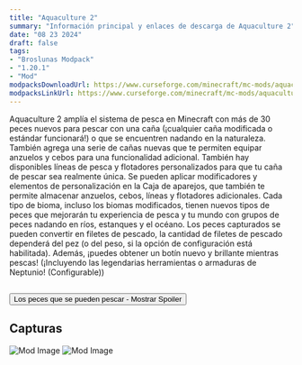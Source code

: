 ```yaml
---
title: "Aquaculture 2"
summary: "Información principal y enlaces de descarga de Aquaculture 2"
date: "08 23 2024"
draft: false
tags:
- "Broslunas Modpack"
- "1.20.1"
- "Mod"
modpacksDownloadUrl: https://www.curseforge.com/minecraft/mc-mods/aquaculture/files/all?page=1&pageSize=20&version=1.20.1&gameVersionTypeId=1
modpacksLinkUrl: https://www.curseforge.com/minecraft/mc-mods/aquaculture
---
```

Aquaculture 2 amplía el sistema de pesca en Minecraft con más de 30 peces nuevos para pescar con una caña (¡cualquier caña modificada o estándar funcionará!) o que se encuentren nadando en la naturaleza. También agrega una serie de cañas nuevas que te permiten equipar anzuelos y cebos para una funcionalidad adicional. También hay disponibles líneas de pesca y flotadores personalizados para que tu caña de pescar sea realmente única. Se pueden aplicar modificadores y elementos de personalización en la Caja de aparejos, que también te permite almacenar anzuelos, cebos, líneas y flotadores adicionales.
Cada tipo de bioma, incluso los biomas modificados, tienen nuevos tipos de peces que mejorarán tu experiencia de pesca y tu mundo con grupos de peces nadando en ríos, estanques y el océano. Los peces capturados se pueden convertir en filetes de pescado, la cantidad de filetes de pescado dependerá del pez (o del peso, si la opción de configuración está habilitada). Además, ¡puedes obtener un botín nuevo y brillante mientras pescas! (¡Incluyendo las legendarias herramientas o armaduras de Neptunio! (Configurable))

<h2><button id="spoilerButton">
Los peces que se pueden pescar - Mostrar Spoiler</button></h2>
<div id="spoilerContent" class="spoiler-content">

Agua dulce

    Perca de boca chica
    Pez luna
    Trucha marrón
    Carpa
    Pez gato
    Pez peje
    Muskelungo
    Perca

Árido

    Bayad
    Boulti (tilapia del Nilo)
    Capitaine (perca del Nilo)
    Synodontis

Océano Ártico

    Bacalao del Atlántico
    Pez negro
    Fletán del Pacífico
    Fletán del Atlántico
    Arenque del Atlántico
    Salmón rosado (también en ríos)
    Abadejo
    Trucha arcoíris

Agua salada

    Medusas
    Mero rojo
    Atún

Selva

    Arapaima
    Tortuga arrau
    Piraña
    Tambaqui

Pantano

    Rana (eliminada a partir de Minecraft 1.19)
    Sanguijuela
    Tortuga de caja
    & Peces de agua dulce

Isla de los hongos

    Srooma roja
    Srooma marrón
    & Peces de agua dulce

Otro botín

    Madera a la deriva
    Lata
    Pez dorado
    Mensaje en una botella [¡Haga clic derecho para revelar un mensaje!]
    Algas (Agua dulce biomas)
    Caja
    Caja de seguridad
    Cofre del tesoro
    Recompensa de Neptuno
</div>

## Capturas

<img src="/assets/img/minecraft/mods/aquaculture-2/1.png" alt="Mod Image">
<img src="/assets/img/minecraft/mods/aquaculture-2/2.png" alt="Mod Image">




<style>
    .spoiler-container {
    margin: 20px;
    padding: 10px;
    border: 1px solid #ccc;
    width: 300px;
}

.spoiler-content {
    display: none; /* Ocultar el contenido por defecto */
    margin-top: 10px;
    padding: 10px;
    border: 1px solid #5d5c5c;
    background-color: #464646;
}

</style>

<script>
    document.getElementById('spoilerButton').addEventListener('click', function() {
    const spoilerContent = document.getElementById('spoilerContent');
    if (spoilerContent.style.display === 'none' || spoilerContent.style.display === '') {
        spoilerContent.style.display = 'block';
        this.textContent = 'Ocultar Spoiler';
    } else {
        spoilerContent.style.display = 'none';
        this.textContent = 'Mostrar Spoiler';
    }
});
</script>